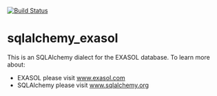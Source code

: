 [![Build Status](https://travis-ci.org/BY-jk/sqlalchemy_exasol.png?branch=master)](https://travis-ci.org/BY-jk/sqlalchemy_exasol)

# sqlalchemy_exasol

This is an SQLAlchemy dialect for the EXASOL database. To learn more about:

* EXASOL please visit www.exasol.com
* SQLAlchemy please visit www.sqlalchemy.org
